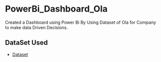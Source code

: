 # PowerBi_Dashboard_Ola
Created a Dashboard using Power Bi By Using Dataset of Ola for Company to make data Driven Decisions.

## DataSet Used
- <a href="https://github.com/Praveenvegulla/PowerBi_Dashboard_Ola/blob/main/Ola.xlsx"> Dataset </a>
